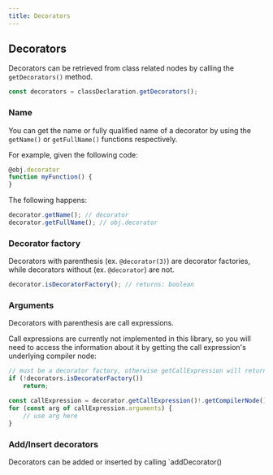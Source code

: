```yaml
---
title: Decorators
---
```


## Decorators

Decorators can be retrieved from class related nodes by calling the `getDecorators()` method.

```typescript
const decorators = classDeclaration.getDecorators();
```

### Name

You can get the name or fully qualified name of a decorator by using the `getName()` or `getFullName()` functions respectively.

For example, given the following code:

```typescript
@obj.decorator
function myFunction() {
}
```

The following happens:

```typescript
decorator.getName(); // decorator
decorator.getFullName(); // obj.decorator
```

### Decorator factory

Decorators with parenthesis (ex. `@decorator(3)`) are decorator factories, while decorators without (ex. `@decorator`) are not.

```typescript
decorator.isDecoratorFactory(); // returns: boolean
```

### Arguments

Decorators with parenthesis are call expressions.

Call expressions are currently not implemented in this library, so you will
need to access the information about it by getting the call expression's underlying compiler node:

```typescript
// must be a decorator factory, otherwise getCallExpression will return undefined
if (!decorators.isDecoratorFactory())
    return;

const callExpression = decorator.getCallExpression()!.getCompilerNode();
for (const arg of callExpression.arguments) {
    // use arg here
}
```

### Add/Insert decorators

Decorators can be added or inserted by calling `addDecorator()
